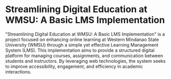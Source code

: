 # Streamlining Digital Education at WMSU: A Basic LMS Implementation
"Streamlining Digital Education at WMSU: A Basic LMS Implementation" is a project focused on enhancing online learning at Western Mindanao State University (WMSU) through a simple yet effective Learning Management System (LMS). This implementation aims to provide a structured digital platform for managing courses, assignments, and communication between students and instructors. By leveraging web technologies, the system seeks to improve accessibility, engagement, and efficiency in academic interactions.
